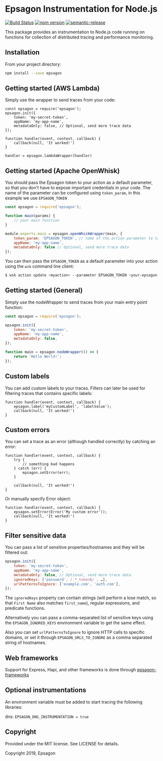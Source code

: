 # Epsagon Instrumentation for Node.js
[![Build Status](https://travis-ci.com/epsagon/epsagon-node.svg?token=wsveVqcNtBtmq6jpZfSf&branch=master)](https://travis-ci.com/epsagon/epsagon-node)
[![npm version](https://badge.fury.io/js/epsagon.svg)](https://badge.fury.io/js/epsagon)
[![semantic-release](https://img.shields.io/badge/%20%20%F0%9F%93%A6%F0%9F%9A%80-semantic--release-e10079.svg)](https://github.com/semantic-release/semantic-release)

This package provides an instrumentation to Node.js code running on functions for collection of distributed tracing and performance monitoring.

## Installation

From your project directory:

```sh
npm install --save epsagon
```

## Getting started (AWS Lambda)

Simply use the wrapper to send traces from your code:

```node
const epsagon = require('epsagon');
epsagon.init({
    token: 'my-secret-token',
    appName: 'my-app-name',
    metadataOnly: false, // Optional, send more trace data
});

function handler(event, context, callback) {
    callback(null, 'It worked!')
}

handler = epsagon.lambdaWrapper(handler)
```

## Getting started (Apache OpenWhisk)

You should pass the Epsagon token to your action as a default parameter, so that you don't
have to expose important credentials in your code. The name of the parameter can be configured using `token_param`, in this example we use `EPSAGON_TOKEN`

```javascript
const epsagon = require('epsagon');

function main(params) {
    // your main function
}

module.exports.main = epsagon.openWhiskWrapper(main, {
    token_param: 'EPSAGON_TOKEN', // name of the action parameter to take the token from
    appName: 'my-app-name',
    metadataOnly: false // Optional, send more trace data
});
```

You can then pass the `EPSAGON_TOKEN` as a default parameter into your action using the `wsk` command line client:

```bash
$ wsk action update <myaction> --parameter EPSAGON_TOKEN <your-epsagon-token>
```

## Getting started (General)

Simply use the nodeWrapper to send traces from your main entry point function:

```javascript
const epsagon = require('epsagon');

epsagon.init({
    token: 'my-secret-token',
    appName: 'my-app-name',
    metadataOnly: false,
});

function main = epsagon.nodeWrapper(() => {
	return 'Hello World!';
});
```

## Custom labels

You can add custom labels to your traces. Filters can later be used for filtering
traces that contains specific labels:
```node
function handler(event, context, callback) {
    epsagon.label('myCustomLabel', 'labelValue');
    callback(null, 'It worked!')
}
```

## Custom errors

You can set a trace as an error (although handled correctly) by catching an error:
```node
function handler(event, context, callback) {
    try {
        // something bad happens
    } catch (err) {
        epsagon.setError(err);
    }

    callback(null, 'It worked!')
}
```

Or manually specify Error object:
```node
function handler(event, context, callback) {
    epsagon.setError(Error('My custom error'));
    callback(null, 'It worked!')
}
```

## Filter sensitive data

You can pass a list of sensitive properties/hostnames and they will be filtered out:

```javascript
epsagon.init({
    token: 'my-secret-token',
    appName: 'my-app-name',
    metadataOnly: false, // Optional, send more trace data
    ignoredKeys: ['password', /.*_token$/ , …],
    urlPatternsToIgnore: ['example.com', 'auth.com'],
});
```

The `ignoredKeys` property can contain strings (will perform a lose match, so that `First Name` also matches `first_name`), regular expressions, and predicate functions.

Alternatively you can pass a comma-separated list of sensitive keys using 
the `EPSAGON_IGNORED_KEYS` environment variable to get the same effect.

Also you can set `urlPatternsToIgnore` to ignore HTTP calls to specific domains, or set it through `EPSAGON_URLS_TO_IGNORE` as a comma separated string of hostnames.

## Web frameworks

Support for Express, Hapi, and other frameworks is done through [epsagon-frameworks](https://github.com/epsagon/epsagon-node-frameworks)


## Optional instrumentations
An environment variable must be added to start tracing the following libraries:

dns: `EPSAGON_DNS_INSTRUMENTATION = true`

## Copyright

Provided under the MIT license. See LICENSE for details.

Copyright 2019, Epsagon
